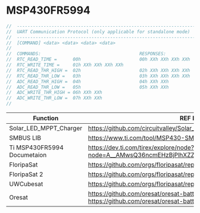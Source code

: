 # MSP430FR5994

```c
//  --------------------------------------------------------------------------
//  UART Communication Protocol (only applicable for standalone mode)
//  --------------------------------------------------------------------------
//  [COMMAND] <data> <data> <data> <data>
//
//  COMMANDS:                                     RESPONSES:
//  RTC_READ_TIME =      00h                      00h XXh XXh XXh XXh
//  RTC_WRITE_TIME =     01h XXh XXh XXh XXh
//  RTC_READ_THR_HIGH =  02h                      02h XXh XXh XXh XXh
//  RTC_READ_THR_LOW =   03h                      03h XXh XXh XXh XXh
//  ADC_READ_THR_HIGH =  04h                      04h XXh XXh
//  ADC_READ_THR_LOW =   05h                      05h XXh XXh
//  ADC_WRITE_THR_HIGH = 06h XXh XXh
//  ADC_WRITE_THR_LOW =  07h XXh XXh
//
```


|  Function                   | REF Link  |
|  ---------------------------| --------  |
| Solar_LED_MPPT_Charger      | https://github.com/circuitvalley/Solar_LED_MPPT_Charger |
| SMBUS LIB                   | https://www.ti.com/tool/MSP430-SMBUS#downloads| 
| Ti MSP430FR5994 Documetaion | https://dev.ti.com/tirex/explore/node?node=A__AMwsQ36ncmEHzBjPlhXZZg__msp430ware__IOGqZri__LATEST|
| FloripaSat                  | https://github.com/orgs/floripasat/repositories?q=eps|
| FloripaSat 2                | https://github.com/orgs/floripasat/repositories?q=eps|
| UWCubesat                   | https://github.com/orgs/floripasat/repositories?q=eps|
| Oresat                      | https://github.com/oresat/oresat-batteries , https://github.com/oresat/oresat-battery-testing|

